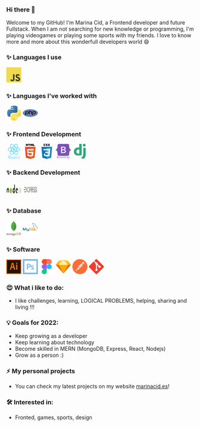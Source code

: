 ### Hi there 👋

<!--
**ymaryna/ymaryna** is a ✨ _special_ ✨ repository because its `README.md` (this file) appears on your GitHub profile.

Here are some ideas to get you started:

- 🔭 I’m currently working on ...
- 🌱 I’m currently learning ...
- 👯 I’m looking to collaborate on ...
- 🤔 I’m looking for help with ...
- 💬 Ask me about ...
- 📫 How to reach me: ...
- 😄 Pronouns: ...
- ⚡ Fun fact: ...
-->


Welcome to my GitHub! I'm Marina Cid, a Frontend developer and future Fullstack. When I am not searching for new knowledge or programming, I'm playing videogames or playing some sports with my friends. I love to know more and more about this wonderfull developers world 😄

### ✨ Languages I use
<p>
    <a href="https://developer.mozilla.org/en-US/docs/Web/JavaScript" target="_blank" rel="noreferrer"><img src="./img/javascript.svg" alt="javascritp" width="40" height="40"/></a>
</p>

### ✨ Languages I've worked with
<p>
    <a href="https://www.python.org" target="_blank" rel="noreferrer"><img src="./img/python.svg" alt="python" width="40" height="40"/></a>
    <a href="https://www.php.net" target="_blank" rel="noreferrer"><img src="./img/php.svg" alt="php" width="40" height="40"/></a>
</p>

### ✨ Frontend Development
<p>
    <a href="https://reactjs.org/" target="_blank" rel="noreferrer"><img src="./img/react.svg" alt="react" width="40" height="40"/></a>
    <a href="https://www.w3.org/html/" target="_blank" rel="noreferrer"><img src="./img/html.svg" alt="html" width="40" height="40"/></a>
    <a href="https://www.w3schools.com/css/" target="_blank" rel="noreferrer"><img src="./img/css.svg" alt="css" width="40" height="40"/></a>
    <a href="https://getbootstrap.com" target="_blank" rel="noreferrer"> <img src="./img/bootstrap.svg" alt="bootstrap" width="40" height="40"/></a>
    <a href="https://www.djangoproject.com/" target="_blank" rel="noreferrer"><img src="./img/django.svg" alt="django" width="40" height="40"/></a>
</p>

### ✨ Backend Development
<p>
    <a href="https://nodejs.org" target="_blank" rel="noreferrer"><img src="./img/nodejs.svg" alt="nodejs" width="40" height="40"/></a>
    <a href="https://expressjs.com" target="_blank" rel="noreferrer"><img src="./img/express.svg" alt="express" width="40" height="40"/></a>
</p>

### ✨ Database
<p>
    <a href="https://www.mongodb.com/" target="_blank" rel="noreferrer"><img src="./img/mongodb.svg" alt="mongodb" width="40" height="40"/></a>
    <a href="https://www.mysql.com/" target="_blank" rel="noreferrer"><img src="./img/mysql.svg" alt="mysql" width="40" height="40"/></a>
</p>

### ✨ Software
<p>
    <a href="https://www.adobe.com/in/products/illustrator.html" target="_blank" rel="noreferrer"><img src="./img/illustrator.svg" alt="illustrator" width="40" height="40"/></a>
    <a href="https://www.photoshop.com/en" target="_blank" rel="noreferrer"><img src="./img/photoshop.svg" alt="photoshop" width="40" height="40"/></a>
    <a href="https://www.figma.com/" target="_blank" rel="noreferrer"><img src="./img/figma.svg" alt="figma" width="40" height="40"/></a>
    <a href="https://www.sketch.com/" target="_blank" rel="noreferrer"><img src="./img/sketch.svg" alt="sketch" width="40" height="40"/></a>
    <a href="https://postman.com" target="_blank" rel="noreferrer"><img src="./img/postman.svg" alt="postman" width="40" height="40"/></a>
    <a href="https://github.com/" target="_blank" rel="noreferrer"><img src="./img/github.svg" alt="github" width="40" height="40"/></a>
</p>

### 😍 What i like to do:
- I like challenges, learning, LOGICAL PROBLEMS, helping, sharing and living !!!

### 💡 Goals for 2022:
- Keep growing as a developer
- Keep learning about technology
- Become skilled in MERN (MongoDB, Express, React, Nodejs)
- Grow as a person :)

### ⚡ My personal projects
- You can check my latest projects on my website <a href="https://marinacid.es/" target="_blank">marinacid.es</a>!

### 🛠 Interested in:
- Fronted, games, sports, design


